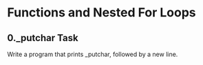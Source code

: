 # Functions and Nested For Loops
## 0._putchar Task
<p> Write a program that prints _putchar, followed by a new line. </p>
